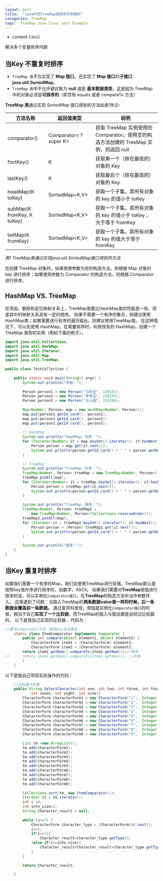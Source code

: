 ```yaml
---
layout: post
title:  "java中的TreeMap类排序实例解析"
categories: TreeMap 
tags:  TreeMap Java Class sort Example 
---
```


* content
{:toc}

解决多个变量排序问题







## 当Key 不重复时排序



* `TreeMap 类`不仅实现了 **Map 接口**，还实现了 **Map 接口**的**子接口 java.util.SortedMap**。 
* `TreeMap 类`中不允许键对象为 **null** 或是 **基本数据类型**，这是因为 TreeMap 中的对象必须是**可排序的**（即含有 equals 或者 compareTo 方法） 

**TreeMap 类**通过实现 *SortedMap* 接口得到的方法如表1所示: 

方法名称         |	返回值类型             | 说明
-----------------|-------------------------|-------
comparator()	 |Comparator< ? super K>   |获取 TreeMap 实例使用的 Comparator。使用空的构造方法创建的 TreeMap 实例，则返回 null
fisrtKey()       |	K 	                   |获取第一个（排在最低的）对象的 Key
lastKey()	     |  K	                   |获取最后个（排在最高的）对象的 Key
headMap(K toKey) |	SortedMap<K,V>         |	获取一个子集。其所有对象的 key 的值小于 toKey
subMap(K fromKey, K toKey)|	SortedMap<K,V> |	获取一个子集。其所有对象的 key 的值小于 toKey ，大于等于 fromKey
tailMap(K fromKey)|	SortedMap<K,V>	       |获取一个子集。其所有对象的 key 的值大于等于 fromKey

*表1 TreeMap类通过实现java.util.SortedMap接口得到的方法* 

在创建 TreeMap 对象时，如果使用参数为空的构造方法，则根据 Map 对象的 key 进行排序；如果使用参数为 Comparator 的构造方法，则根据 Comparator 进行排序。 


## HashMap VS. TreeMap 

在添加、删除和定位映射关系上，TreeMap类要比HashMap类的性能差一些，但是其中的映射关系具有一定的顺序。 
如果不需要一个有序的集合，则建议使用HashMap类；如果需要进行有序的遍历输出，则建议使用TreeMap类。  在这种情况下，可以先使用 HashMap。在需要排序时，利用现有的 HashMap，创建一个 TreeMap 类型的实例（例如下面的例子）。 

```java
import java.util.Collections;  
import java.util.HashMap;  
import java.util.Iterator;  
import java.util.Map;  
import java.util.TreeMap;  
  
public class TestCollection {  
  
    public static void main(String[] args) {  
        System.out.println("开始：");    
                
        Person person1 = new Person("马先生", 220181);  
        Person person2 = new Person("李先生", 220193);  
        Person person3 = new Person("王小姐", 220186);  
          
        Map<Number, Person> map = new HashMap<Number, Person>();  
        map.put(person1.getId_card(), person1);  
        map.put(person2.getId_card(), person2);  
        map.put(person3.getId_card(), person3);  
          
        // HashMap  
        System.out.println("HashMap，无序：");  
        for (Iterator<Number> it = map.keySet().iterator(); it.hasNext();) {  
            Person person = map.get(it.next());  
            System.out.println(person.getId_card() + " " + person.getName());  
        }  
          
        // TreeMap  
        System.out.println("TreeMap，升序：");  
        TreeMap<Number, Person> treeMap = new TreeMap<Number, Person>();  
        treeMap.putAll(map);  
        for (Iterator<Number> it = treeMap.keySet().iterator(); it.hasNext();) {  
            Person person = treeMap.get(it.next());  
            System.out.println(person.getId_card() + " " + person.getName());  
        }  
          
        System.out.println("TreeMap，降序：");  
        TreeMap<Number, Person> treeMap2 =   
            new TreeMap<Number, Person>(Collections.reverseOrder());  
        treeMap2.putAll(map);  
        for (Iterator it = treeMap2.keySet().iterator(); it.hasNext();) {  
            Person person = (Person) treeMap2.get(it.next());  
            System.out.println(person.getId_card() + " " + person.getName());  
        }  
          
        System.out.println("结束！");  
    }  
}  
```


## 当Key 重复时排序

如果我们需要一个有序的Map，我们会使用TreeMap进行存储。TreeMap默认是按照key值升序进行排序的，如数字、ASCII。
如果我们需要对**TreeMap**按值进行排序的话，可以实例化`Comparator接口`，在**TreeMap**的构造方法中当作参数传入。
这里遇到了问题：当插入TreeMap的**两条数据value值一样的时候，后一条数据会覆盖前一条数据。**
通过查资料发现，原因是实例化`Comparator接口`的时候，相当于自己**实现了一个比较器**，而TreeMap的插入与取出都是会经过比较器的。
以下是我自己实现的比较器...
代码为：

```java
//重写comparator方法，避免key无法重复，
    static class ItemComparator implements Comparator {
        public int compare(Object element1, Object element2) {
            CharacterForm item1 = (CharacterForm) element1;
            CharacterForm item2 = (CharacterForm) element2;
        return item2.getNum().compareTo(item1.getNum());//降序
//      return item1.getNum().compareTo(item2.getNum()); //升序
        }
    }
```

以下是我自己项目实际操作的代码：

```java
    //比较最大的数
    public String SelectCharacter(int one, int two, int three, int four, int five, int six,
            int seven, int eight, int nine){
        CharacterForm characterForm1 = new CharacterForm("1",  Integer.toString(one));  
        CharacterForm characterForm2 = new CharacterForm("2",  Integer.toString(two));  
        CharacterForm characterForm3 = new CharacterForm("3",  Integer.toString(three));  
        CharacterForm characterForm4 = new CharacterForm("4",  Integer.toString(four));  
        CharacterForm characterForm5 = new CharacterForm("5",  Integer.toString(five));  
        CharacterForm characterForm6 = new CharacterForm("6",  Integer.toString(six));  
        CharacterForm characterForm7 = new CharacterForm("7",  Integer.toString(seven));  
        CharacterForm characterForm8 = new CharacterForm("8",  Integer.toString(eight));  
        CharacterForm characterForm9 = new CharacterForm("9",  Integer.toString(nine));
        
        List tm =new ArrayList();
        tm.add(characterForm1);
        tm.add(characterForm2);
        tm.add(characterForm3);
        tm.add(characterForm4);
        tm.add(characterForm5);
        tm.add(characterForm6);
        tm.add(characterForm7);
        tm.add(characterForm8);
        tm.add(characterForm9);
        
        Collections.sort(tm, new ItemComparator());
        Iterator it = tm.iterator();
        int i =0;
        int info_size=3;
        String Character_result = null;
        
        while (i<=3) {
            CharacterForm character_type = (CharacterForm)it.next();
            i+=1;
            if(i==1){
                Character_result=character_type.getType();
            }else if(i<=info_size){
                Character_result=Character_result+character_type.getType(); //get top three type
            }
        }
        
        return Character_result;
        
    }
```






